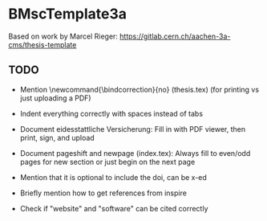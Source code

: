 # BMscTemplate3a

Based on work by Marcel Rieger: https://gitlab.cern.ch/aachen-3a-cms/thesis-template

## TODO

- Mention \newcommand{\bindcorrection}{no} (thesis.tex) (for printing vs just uploading a PDF)

- Indent everything correctly with spaces instead of tabs

- Document eidesstattliche Versicherung: Fill in with PDF viewer, then print, sign, and upload

- Document pageshift and newpage (index.tex): Always fill to even/odd pages for new section or just begin on the next page

- Mention that it is optional to include the doi, can be x-ed

- Briefly mention how to get references from inspire

- Check if "website" and "software" can be cited correctly